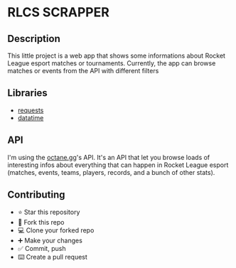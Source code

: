# RLCS SCRAPPER
## Description

This little project is a web app that shows some informations about Rocket League esport matches or tournaments.
Currently, the app can browse matches or events from the API with different filters


## Libraries
- [requests](https://pypi.org/project/requests/)
- [datatime](https://docs.python.org/3/library/datetime.html)

## API

I'm using the [octane.gg](https://zsr.octane.gg/)'s API. It's an API that let you browse loads of interesting infos about everything that can happen in Rocket League esport (matches, events, teams, players, records, and a bunch of other stats).

## Contributing

- ⭐ Star this repository
- 🍴 Fork this repo
- 💻 Clone your forked repo
- ➕ Make your changes
- ✅ Commit, push
- ⌨️ Create a pull request
